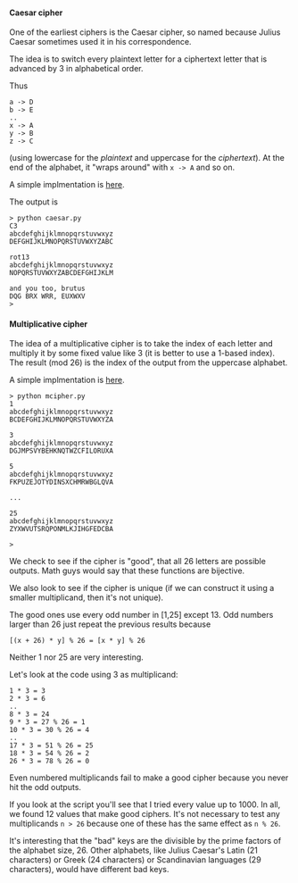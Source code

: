 #### Caesar cipher

One of the earliest ciphers is the Caesar cipher, so named because Julius Caesar sometimes used it in his correspondence.

The idea is to switch every plaintext letter for a ciphertext letter that is advanced by 3 in alphabetical order.  

Thus

```
a -> D
b -> E
..
x -> A
y -> B
z -> C
```

(using lowercase for the *plaintext* and uppercase for the *ciphertext*).  At the end of the alphabet, it "wraps around" with `x -> A` and so on.

A simple implmentation is [here](../scripts/caesar.py).

The output is

```
> python caesar.py
C3
abcdefghijklmnopqrstuvwxyz
DEFGHIJKLMNOPQRSTUVWXYZABC

rot13
abcdefghijklmnopqrstuvwxyz
NOPQRSTUVWXYZABCDEFGHIJKLM

and you too, brutus
DQG BRX WRR, EUXWXV
>
```

#### Multiplicative cipher

The idea of a multiplicative cipher is to take the index of each letter and multiply it by some fixed value like 3 (it is better to use a 1-based index).  The result (mod 26) is the index of the output from the uppercase alphabet.


A simple implmentation is [here](../scripts/mcipher.py).

```
> python mcipher.py 
1
abcdefghijklmnopqrstuvwxyz
BCDEFGHIJKLMNOPQRSTUVWXYZA

3
abcdefghijklmnopqrstuvwxyz
DGJMPSVYBEHKNQTWZCFILORUXA

5
abcdefghijklmnopqrstuvwxyz
FKPUZEJOTYDINSXCHMRWBGLQVA

...

25
abcdefghijklmnopqrstuvwxyz
ZYXWVUTSRQPONMLKJIHGFEDCBA

>
```

We check to see if the cipher is "good", that all 26 letters are possible outputs.  Math guys would say that these functions are bijective.  

We also look to see if the cipher is unique (if we can construct it using a smaller multiplicand, then it's not unique).

The good ones use every odd number in [1,25] except 13.  Odd numbers larger than 26 just repeat the previous results because

```
[(x + 26) * y] % 26 = [x * y] % 26
```

Neither 1 nor 25 are very interesting.  

Let's look at the code using 3 as multiplicand:

```
1 * 3 = 3
2 * 3 = 6
..
8 * 3 = 24
9 * 3 = 27 % 26 = 1
10 * 3 = 30 % 26 = 4
..
17 * 3 = 51 % 26 = 25
18 * 3 = 54 % 26 = 2
26 * 3 = 78 % 26 = 0
```

Even numbered multiplicands fail to make a good cipher because you never hit the odd outputs.

If you look at the script you'll see that I tried every value up to 1000.  In all, we found 12 values that make good ciphers.  It's not necessary to test any multiplicands `n > 26` because one of these has the same effect as `n % 26`.

It's interesting that the "bad" keys are the divisible by the prime factors of the alphabet size, 26.  Other alphabets, like Julius Caesar's Latin (21 characters) or Greek (24 characters) or Scandinavian languages (29 characters), would have different bad keys.